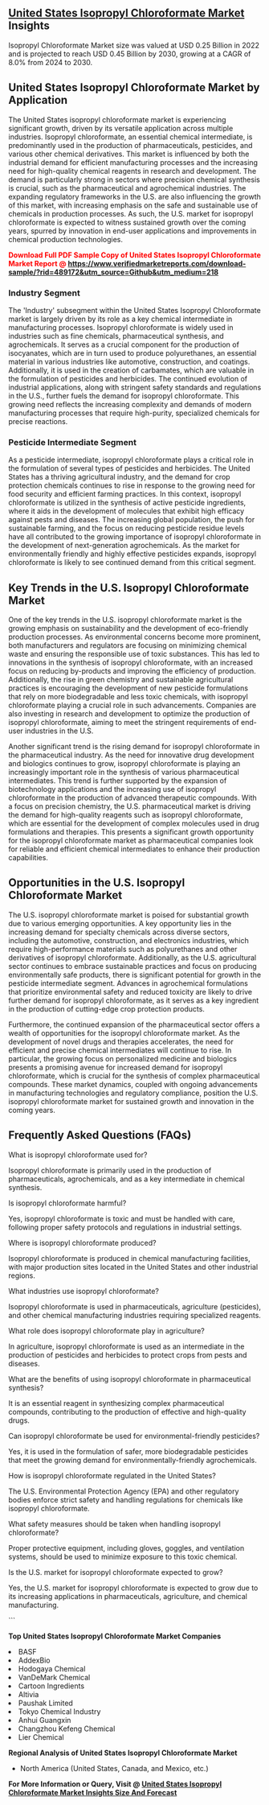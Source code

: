 <h2><a href="https://www.verifiedmarketreports.com/download-sample/?rid=489172&amp;utm_source=Github&amp;utm_medium=218" target="_blank">United States Isopropyl Chloroformate Market</a> Insights</h2><p>Isopropyl Chloroformate Market size was valued at USD 0.25 Billion in 2022 and is projected to reach USD 0.45 Billion by 2030, growing at a CAGR of 8.0% from 2024 to 2030.</p><p> <h2>United States Isopropyl Chloroformate Market by Application</h2> <p>The United States isopropyl chloroformate market is experiencing significant growth, driven by its versatile application across multiple industries. Isopropyl chloroformate, an essential chemical intermediate, is predominantly used in the production of pharmaceuticals, pesticides, and various other chemical derivatives. This market is influenced by both the industrial demand for efficient manufacturing processes and the increasing need for high-quality chemical reagents in research and development. The demand is particularly strong in sectors where precision chemical synthesis is crucial, such as the pharmaceutical and agrochemical industries. The expanding regulatory frameworks in the U.S. are also influencing the growth of this market, with increasing emphasis on the safe and sustainable use of chemicals in production processes. As such, the U.S. market for isopropyl chloroformate is expected to witness sustained growth over the coming years, spurred by innovation in end-user applications and improvements in chemical production technologies. <p><strong><p><span class=""><span style="color: #ff0000;"><strong>Download Full PDF Sample Copy of United States Isopropyl Chloroformate Market Report</strong> @ </span><a href="https://www.verifiedmarketreports.com/download-sample/?rid=489172&amp;utm_source=Github&amp;utm_medium=218" target="_blank">https://www.verifiedmarketreports.com/download-sample/?rid=489172&amp;utm_source=Github&amp;utm_medium=218</a></span></p></strong></p> <h3>Industry Segment</h3> <p>The 'Industry' subsegment within the United States Isopropyl Chloroformate market is largely driven by its role as a key chemical intermediate in manufacturing processes. Isopropyl chloroformate is widely used in industries such as fine chemicals, pharmaceutical synthesis, and agrochemicals. It serves as a crucial component for the production of isocyanates, which are in turn used to produce polyurethanes, an essential material in various industries like automotive, construction, and coatings. Additionally, it is used in the creation of carbamates, which are valuable in the formulation of pesticides and herbicides. The continued evolution of industrial applications, along with stringent safety standards and regulations in the U.S., further fuels the demand for isopropyl chloroformate. This growing need reflects the increasing complexity and demands of modern manufacturing processes that require high-purity, specialized chemicals for precise reactions.</p> <h3>Pesticide Intermediate Segment</h3> <p>As a pesticide intermediate, isopropyl chloroformate plays a critical role in the formulation of several types of pesticides and herbicides. The United States has a thriving agricultural industry, and the demand for crop protection chemicals continues to rise in response to the growing need for food security and efficient farming practices. In this context, isopropyl chloroformate is utilized in the synthesis of active pesticide ingredients, where it aids in the development of molecules that exhibit high efficacy against pests and diseases. The increasing global population, the push for sustainable farming, and the focus on reducing pesticide residue levels have all contributed to the growing importance of isopropyl chloroformate in the development of next-generation agrochemicals. As the market for environmentally friendly and highly effective pesticides expands, isopropyl chloroformate is likely to see continued demand from this critical segment.</p> <h2>Key Trends in the U.S. Isopropyl Chloroformate Market</h2> <p>One of the key trends in the U.S. isopropyl chloroformate market is the growing emphasis on sustainability and the development of eco-friendly production processes. As environmental concerns become more prominent, both manufacturers and regulators are focusing on minimizing chemical waste and ensuring the responsible use of toxic substances. This has led to innovations in the synthesis of isopropyl chloroformate, with an increased focus on reducing by-products and improving the efficiency of production. Additionally, the rise in green chemistry and sustainable agricultural practices is encouraging the development of new pesticide formulations that rely on more biodegradable and less toxic chemicals, with isopropyl chloroformate playing a crucial role in such advancements. Companies are also investing in research and development to optimize the production of isopropyl chloroformate, aiming to meet the stringent requirements of end-user industries in the U.S.</p> <p>Another significant trend is the rising demand for isopropyl chloroformate in the pharmaceutical industry. As the need for innovative drug development and biologics continues to grow, isopropyl chloroformate is playing an increasingly important role in the synthesis of various pharmaceutical intermediates. This trend is further supported by the expansion of biotechnology applications and the increasing use of isopropyl chloroformate in the production of advanced therapeutic compounds. With a focus on precision chemistry, the U.S. pharmaceutical market is driving the demand for high-quality reagents such as isopropyl chloroformate, which are essential for the development of complex molecules used in drug formulations and therapies. This presents a significant growth opportunity for the isopropyl chloroformate market as pharmaceutical companies look for reliable and efficient chemical intermediates to enhance their production capabilities.</p> <h2>Opportunities in the U.S. Isopropyl Chloroformate Market</h2> <p>The U.S. isopropyl chloroformate market is poised for substantial growth due to various emerging opportunities. A key opportunity lies in the increasing demand for specialty chemicals across diverse sectors, including the automotive, construction, and electronics industries, which require high-performance materials such as polyurethanes and other derivatives of isopropyl chloroformate. Additionally, as the U.S. agricultural sector continues to embrace sustainable practices and focus on producing environmentally safe products, there is significant potential for growth in the pesticide intermediate segment. Advances in agrochemical formulations that prioritize environmental safety and reduced toxicity are likely to drive further demand for isopropyl chloroformate, as it serves as a key ingredient in the production of cutting-edge crop protection products.</p> <p>Furthermore, the continued expansion of the pharmaceutical sector offers a wealth of opportunities for the isopropyl chloroformate market. As the development of novel drugs and therapies accelerates, the need for efficient and precise chemical intermediates will continue to rise. In particular, the growing focus on personalized medicine and biologics presents a promising avenue for increased demand for isopropyl chloroformate, which is crucial for the synthesis of complex pharmaceutical compounds. These market dynamics, coupled with ongoing advancements in manufacturing technologies and regulatory compliance, position the U.S. isopropyl chloroformate market for sustained growth and innovation in the coming years.</p> <h2>Frequently Asked Questions (FAQs)</h2> <p>What is isopropyl chloroformate used for?</p> <p>Isopropyl chloroformate is primarily used in the production of pharmaceuticals, agrochemicals, and as a key intermediate in chemical synthesis.</p> <p>Is isopropyl chloroformate harmful?</p> <p>Yes, isopropyl chloroformate is toxic and must be handled with care, following proper safety protocols and regulations in industrial settings.</p> <p>Where is isopropyl chloroformate produced?</p> <p>Isopropyl chloroformate is produced in chemical manufacturing facilities, with major production sites located in the United States and other industrial regions.</p> <p>What industries use isopropyl chloroformate?</p> <p>Isopropyl chloroformate is used in pharmaceuticals, agriculture (pesticides), and other chemical manufacturing industries requiring specialized reagents.</p> <p>What role does isopropyl chloroformate play in agriculture?</p> <p>In agriculture, isopropyl chloroformate is used as an intermediate in the production of pesticides and herbicides to protect crops from pests and diseases.</p> <p>What are the benefits of using isopropyl chloroformate in pharmaceutical synthesis?</p> <p>It is an essential reagent in synthesizing complex pharmaceutical compounds, contributing to the production of effective and high-quality drugs.</p> <p>Can isopropyl chloroformate be used for environmental-friendly pesticides?</p> <p>Yes, it is used in the formulation of safer, more biodegradable pesticides that meet the growing demand for environmentally-friendly agrochemicals.</p> <p>How is isopropyl chloroformate regulated in the United States?</p> <p>The U.S. Environmental Protection Agency (EPA) and other regulatory bodies enforce strict safety and handling regulations for chemicals like isopropyl chloroformate.</p> <p>What safety measures should be taken when handling isopropyl chloroformate?</p> <p>Proper protective equipment, including gloves, goggles, and ventilation systems, should be used to minimize exposure to this toxic chemical.</p> <p>Is the U.S. market for isopropyl chloroformate expected to grow?</p> <p>Yes, the U.S. market for isopropyl chloroformate is expected to grow due to its increasing applications in pharmaceuticals, agriculture, and chemical manufacturing.</p> ```</p><p><strong>Top United States Isopropyl Chloroformate Market Companies</strong></p><div data-test-id=""><p><li>BASF</li><li> AddexBio</li><li> Hodogaya Chemical</li><li> VanDeMark Chemical</li><li> Cartoon Ingredients</li><li> Altivia</li><li> Paushak Limited</li><li> Tokyo Chemical Industry</li><li> Anhui Guangxin</li><li> Changzhou Kefeng Chemical</li><li> Lier Chemical</li></p><div><strong>Regional Analysis of&nbsp;United States Isopropyl Chloroformate Market</strong></div><ul><li dir="ltr"><p dir="ltr">North America&nbsp;(United States, Canada, and Mexico, etc.)</p></li></ul><p><strong>For More Information or Query, Visit @&nbsp;</strong><strong><a href="https://www.verifiedmarketreports.com/product/isopropyl-chloroformate-market-size-and-forecast/?utm_source=Github&amp;utm_medium=218" target="_blank">United States Isopropyl Chloroformate Market Insights Size And Forecast</a></strong></p></div>
